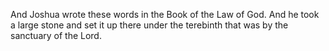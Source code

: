 And Joshua wrote these words in the Book of the Law of God. And he took a large stone and set it up there under the terebinth that was by the sanctuary of the Lord.

